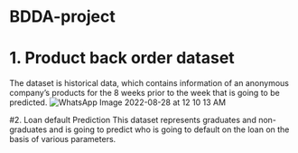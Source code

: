 # BDDA-project
# 1. Product  back order dataset
The dataset is historical data, which contains information of an anonymous company’s products for the 8 weeks prior to the week that is going to be predicted.
![WhatsApp Image 2022-08-28 at 12 10 13 AM](https://user-images.githubusercontent.com/93215903/187043889-299eef1c-9bcd-43fe-811b-47014bcd5928.jpeg)

#2. Loan default Prediction
This dataset represents graduates and non-graduates and is going to predict who is going to default on the loan on the basis of various parameters.
